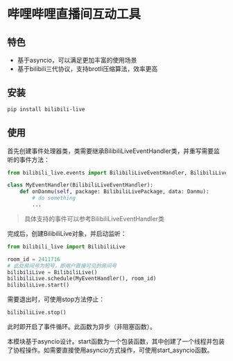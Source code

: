 # 哔哩哔哩直播间互动工具

## 特色

- 基于asyncio，可以满足更加丰富的使用场景
- 基于bilibili三代协议，支持brotli压缩算法，效率更高

## 安装

``` bash
pip install bilibili-live
```


## 使用

首先创建事件处理器类，类需要继承BilibiliLiveEventHandler类，并重写需要监听的事件方法：

``` python
from bilibili_live.events import BilibiliLiveEventHandler, BilibiliLivePackage, Danmu

class MyEventHandler(BilibiliLiveEventHandler):
    def onDanmu(self, package: BilibiliLivePackage, data: Danmu):
        # do something
        ...
```

> 具体支持的事件可以参考BilibiliLiveEventHandler类


完成后，创建BilibiliLive对象，并启动监听：

``` python
from bilibili_live import BilibiliLive

room_id = 2411716
# 此处房间号为短号，即用户直接可见的房间号
bilibiliLive = BilibiliLive()
bilibiliLive.schedule(MyEventHandler(), room_id)
bilibiliLive.start()
```

需要退出时，可使用stop方法停止：

``` python
bilibiliLive.stop()
```

此时即开启了事件循环。此函数为异步（非阻塞函数）。

本模块基于asyncio设计。start函数为一个包装函数，其中创建了一个线程并包装了协程操作。如需要直接使用asyncio方式操作，可使用start_asyncio函数。

